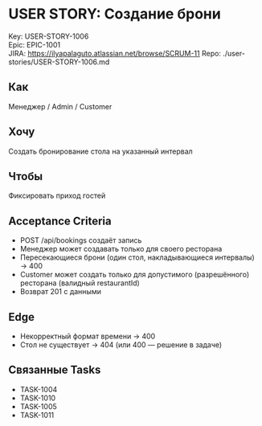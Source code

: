# USER STORY: Создание брони
Key: USER-STORY-1006  
Epic: EPIC-1001  
JIRA: https://ilyapalaguto.atlassian.net/browse/SCRUM-11
Repo: ./user-stories/USER-STORY-1006.md

## Как
Менеджер / Admin / Customer

## Хочу
Создать бронирование стола на указанный интервал

## Чтобы
Фиксировать приход гостей

## Acceptance Criteria
- POST /api/bookings создаёт запись
- Менеджер может создавать только для своего ресторана
- Пересекающиеся брони (один стол, накладывающиеся интервалы) → 400
- Customer может создать только для допустимого (разрешённого) ресторана (валидный restaurantId)
- Возврат 201 с данными

## Edge
- Некорректный формат времени → 400
- Стол не существует → 404 (или 400 — решение в задаче)

## Связанные Tasks
- TASK-1004
- TASK-1010
- TASK-1005
- TASK-1011

